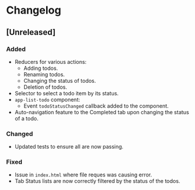 # Changelog

## [Unreleased]

### Added
- Reducers for various actions:
  - Adding todos.
  - Renaming todos.
  - Changing the status of todos.
  - Deletion of todos.
- Selector to select a todo item by its status.
- `app-list-todo` component:
  - Event `todoStatusChanged` callback added to the component.
- Auto-navigation feature to the Completed tab upon changing the status of a todo.

### Changed
- Updated tests to ensure all are now passing.

### Fixed
- Issue in `index.html` where file reques was causing error.
- Tab Status lists are now correctly filtered by the status of the todos.
